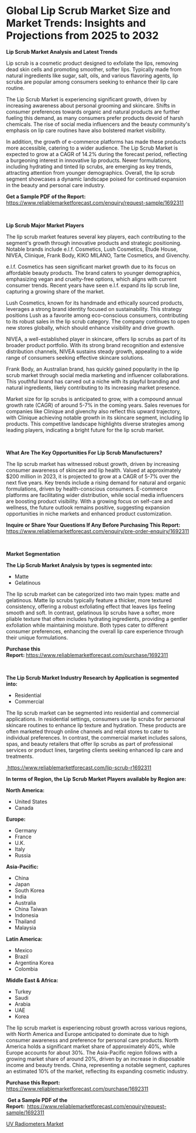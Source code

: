 <p><h1>Global Lip Scrub Market Size and Market Trends: Insights and Projections from 2025 to 2032</h1></p><p><strong>Lip Scrub Market Analysis and Latest Trends</strong></p>
<p><p>Lip scrub is a cosmetic product designed to exfoliate the lips, removing dead skin cells and promoting smoother, softer lips. Typically made from natural ingredients like sugar, salt, oils, and various flavoring agents, lip scrubs are popular among consumers seeking to enhance their lip care routine. </p><p>The Lip Scrub Market is experiencing significant growth, driven by increasing awareness about personal grooming and skincare. Shifts in consumer preferences towards organic and natural products are further fueling this demand, as many consumers prefer products devoid of harsh chemicals. The rise of social media influencers and the beauty community's emphasis on lip care routines have also bolstered market visibility.</p><p>In addition, the growth of e-commerce platforms has made these products more accessible, catering to a wider audience. The Lip Scrub Market is expected to grow at a CAGR of 14.2% during the forecast period, reflecting a burgeoning interest in innovative lip products. Newer formulations, including hydrating and tinted lip scrubs, are emerging as key trends, attracting attention from younger demographics. Overall, the lip scrub segment showcases a dynamic landscape poised for continued expansion in the beauty and personal care industry.</p></p>
<p><strong>Get a Sample PDF of the Report:&nbsp;</strong> <a href="https://www.reliablemarketforecast.com/enquiry/request-sample/1692311?utm_campaign=2300&utm_medium=2&utm_source=Github&utm_content=ia&utm_term=27032025&utm_id=lip-scrub">https://www.reliablemarketforecast.com/enquiry/request-sample/1692311</a></p>
<p>&nbsp;</p>
<p><strong>Lip Scrub Major Market Players</strong></p>
<p><p>The lip scrub market features several key players, each contributing to the segment's growth through innovative products and strategic positioning. Notable brands include e.l.f. Cosmetics, Lush Cosmetics, Etude House, NIVEA, Clinique, Frank Body, KIKO MILANO, Tarte Cosmetics, and Givenchy.</p><p>e.l.f. Cosmetics has seen significant market growth due to its focus on affordable beauty products. The brand caters to younger demographics, emphasizing vegan and cruelty-free options, which aligns with current consumer trends. Recent years have seen e.l.f. expand its lip scrub line, capturing a growing share of the market.</p><p>Lush Cosmetics, known for its handmade and ethically sourced products, leverages a strong brand identity focused on sustainability. This strategy positions Lush as a favorite among eco-conscious consumers, contributing to its robust sales in the lip scrub category. The company continues to open new stores globally, which should enhance visibility and drive growth.</p><p>NIVEA, a well-established player in skincare, offers lip scrubs as part of its broader product portfolio. With its strong brand recognition and extensive distribution channels, NIVEA sustains steady growth, appealing to a wide range of consumers seeking effective skincare solutions.</p><p>Frank Body, an Australian brand, has quickly gained popularity in the lip scrub market through social media marketing and influencer collaborations. This youthful brand has carved out a niche with its playful branding and natural ingredients, likely contributing to its increasing market presence.</p><p>Market size for lip scrubs is anticipated to grow, with a compound annual growth rate (CAGR) of around 5-7% in the coming years. Sales revenues for companies like Clinique and givenchy also reflect this upward trajectory, with Clinique achieving notable growth in its skincare segment, including lip products. This competitive landscape highlights diverse strategies among leading players, indicating a bright future for the lip scrub market.</p></p>
<p>&nbsp;</p>
<p><strong>What Are The Key Opportunities For Lip Scrub Manufacturers?</strong></p>
<p><p>The lip scrub market has witnessed robust growth, driven by increasing consumer awareness of skincare and lip health. Valued at approximately $200 million in 2023, it is projected to grow at a CAGR of 5-7% over the next five years. Key trends include a rising demand for natural and organic formulations, driven by health-conscious consumers. E-commerce platforms are facilitating wider distribution, while social media influencers are boosting product visibility. With a growing focus on self-care and wellness, the future outlook remains positive, suggesting expansion opportunities in niche markets and enhanced product customization.</p></p>
<p><strong>Inquire or Share Your Questions If Any Before Purchasing This Report:</strong> <a href="https://www.reliablemarketforecast.com/enquiry/pre-order-enquiry/1692311?utm_campaign=2300&utm_medium=2&utm_source=Github&utm_content=ia&utm_term=27032025&utm_id=lip-scrub">https://www.reliablemarketforecast.com/enquiry/pre-order-enquiry/1692311</a></p>
<p>&nbsp;</p>
<p><strong>Market Segmentation</strong></p>
<p><strong>The Lip Scrub Market Analysis by types is segmented into:</strong></p>
<p><ul><li>Matte</li><li>Gelatinous</li></ul></p>
<p><p>The lip scrub market can be categorized into two main types: matte and gelatinous. Matte lip scrubs typically feature a thicker, more textured consistency, offering a robust exfoliating effect that leaves lips feeling smooth and soft. In contrast, gelatinous lip scrubs have a softer, more pliable texture that often includes hydrating ingredients, providing a gentler exfoliation while maintaining moisture. Both types cater to different consumer preferences, enhancing the overall lip care experience through their unique formulations.</p></p>
<p><strong>Purchase this Report:&nbsp;</strong><a href="https://www.reliablemarketforecast.com/purchase/1692311?utm_campaign=2300&utm_medium=2&utm_source=Github&utm_content=ia&utm_term=27032025&utm_id=lip-scrub">https://www.reliablemarketforecast.com/purchase/1692311</a></p>
<p>&nbsp;</p>
<p><strong>The Lip Scrub Market Industry Research by Application is segmented into:</strong></p>
<p><ul><li>Residential</li><li>Commercial</li></ul></p>
<p><p>The lip scrub market can be segmented into residential and commercial applications. In residential settings, consumers use lip scrubs for personal skincare routines to enhance lip texture and hydration. These products are often marketed through online channels and retail stores to cater to individual preferences. In contrast, the commercial market includes salons, spas, and beauty retailers that offer lip scrubs as part of professional services or product lines, targeting clients seeking enhanced lip care and treatments.</p></p>
<p><a href="https://www.reliablemarketforecast.com/lip-scrub-r1692311?utm_campaign=2300&utm_medium=2&utm_source=Github&utm_content=ia&utm_term=27032025&utm_id=lip-scrub">&nbsp;https://www.reliablemarketforecast.com/lip-scrub-r1692311</a></p>
<p><strong>In terms of Region, the Lip Scrub Market Players available by Region are:</strong></p>
<p>
    <p> <strong> North America: </strong>
        <ul>
            <li>United States</li>
            <li>Canada</li>
        </ul>
        </p> 
    <p> <strong> Europe: </strong>
        <ul>
            <li>Germany</li>
            <li>France</li>
            <li>U.K.</li>
            <li>Italy</li>
            <li>Russia</li>
        </ul>
        </p> 
    <p> <strong> Asia-Pacific: </strong>
        <ul>
            <li>China</li>
            <li>Japan</li>
            <li>South Korea</li>
            <li>India</li>
            <li>Australia</li>
            <li>China Taiwan</li>
            <li>Indonesia</li>
            <li>Thailand</li>
            <li>Malaysia</li>
        </ul>
        </p> 
    <p> <strong> Latin America: </strong>
        <ul>
            <li>Mexico</li>
            <li>Brazil</li>
            <li>Argentina Korea</li>
            <li>Colombia</li>
        </ul>
        </p> 
    <p> <strong> Middle East & Africa: </strong>
        <ul>
            <li>Turkey</li>
            <li>Saudi</li>
            <li>Arabia</li>
            <li>UAE</li>
            <li>Korea</li>
        </ul>
    </p>
    </p>
<p><p>The lip scrub market is experiencing robust growth across various regions, with North America and Europe anticipated to dominate due to high consumer awareness and preference for personal care products. North America holds a significant market share of approximately 40%, while Europe accounts for about 30%. The Asia-Pacific region follows with a growing market share of around 20%, driven by an increase in disposable income and beauty trends. China, representing a notable segment, captures an estimated 10% of the market, reflecting its expanding cosmetic industry.</p></p>
<p><strong>Purchase this Report: </strong><a href="https://www.reliablemarketforecast.com/purchase/1692311?utm_campaign=2300&utm_medium=2&utm_source=Github&utm_content=ia&utm_term=27032025&utm_id=lip-scrub">https://www.reliablemarketforecast.com/purchase/1692311</a></p>
<p>&nbsp;<strong>Get a Sample PDF of the Report:&nbsp;&nbsp;</strong><a href="https://www.reliablemarketforecast.com/enquiry/request-sample/1692311?utm_campaign=2300&utm_medium=2&utm_source=Github&utm_content=ia&utm_term=27032025&utm_id=lip-scrub">https://www.reliablemarketforecast.com/enquiry/request-sample/1692311</a></p>
<p><strong></strong></p>
<p><p><a href="https://github.com/afghatakito29/Market-Research-Report-List-1/blob/main/uv-radiometers-market.md?utm_campaign=2300&utm_medium=2&utm_source=Github&utm_content=ia&utm_term=27032025&utm_id=lip-scrub">UV Radiometers Market</a></p></p>